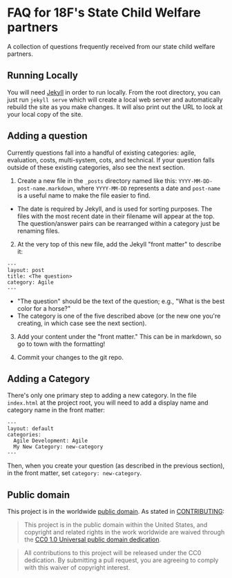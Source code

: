 # FAQ for 18F's State Child Welfare partners

A collection of questions frequently received from our state child welfare partners.

## Running Locally

You will need [Jekyll](https://jekyllrb.com/) in order to run locally.  From the
root directory, you can just run `jekyll serve` which will create a local web
server and automatically rebuild the site as you make changes.  It will also
print out the URL to look at your local copy of the site.

## Adding a question

Currently questions fall into a handful of existing categories: agile,
evaluation, costs, multi-system, cots, and technical.  If your question falls
outside of these existing categories, also see the next section.

1. Create a new file in the `_posts` directory named like this:
`YYYY-MM-DD-post-name.markdown`, where `YYYY-MM-DD` represents a
date and `post-name` is a useful name to make the file easier to find.

  * The date is required by Jekyll, and is used for sorting purposes.  The
  files with the most recent date in their filename will appear at the top.
  The question/answer pairs can be rearranged within a category just be
  renaming files.

2. At the very top of this new file, add the Jekyll "front matter" to describe it:

  ```
  ---
  layout: post
  title: <The question>
  category: Agile
  ---
  ```

  * "The question" should be the text of the question; e.g., "What is the best
  color for a horse?"
  * The category is one of the five described above (or the new one you're
  creating, in which case see the next section).

3. Add your content under the "front matter."  This can be in markdown, so go
to town with the formatting!

4. Commit your changes to the git repo.

## Adding a Category

There's only one primary step to adding a new category.  In the file
`index.html` at the project root, you will need to add a display name
and category name in the front matter:

```
---
layout: default
categories:
  Agile Development: Agile
  My New Category: new-category
---
```

Then, when you create your question (as described in the previous section), in
the front matter, set `category: new-category`.

## Public domain

This project is in the worldwide [public domain](LICENSE.md).   As stated
in [CONTRIBUTING](CONTRIBUTING.md):

> This project is in the public domain within   the United States, and
copyright and related rights in the work worldwide are waived through
the [CC0 1.0 Universal public domain dedication](https://creativecommons.org/publicdomain/zero/1.0/).

> All contributions to this project will be released under the CC0 dedication.
By submitting a pull request, you are agreeing to comply with this waiver of
copyright interest.
